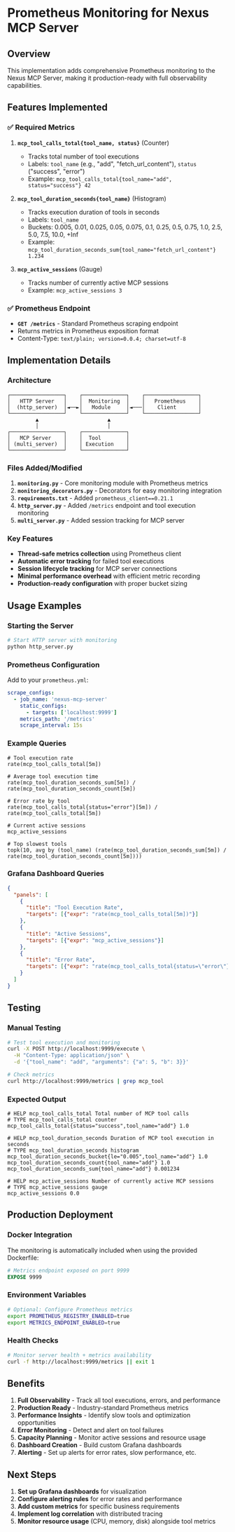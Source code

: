 # Prometheus Monitoring for Nexus MCP Server

## Overview

This implementation adds comprehensive Prometheus monitoring to the Nexus MCP Server, making it production-ready with full observability capabilities.

## Features Implemented

### ✅ Required Metrics

1. **`mcp_tool_calls_total{tool_name, status}`** (Counter)
   - Tracks total number of tool executions
   - Labels: `tool_name` (e.g., "add", "fetch_url_content"), `status` ("success", "error")
   - Example: `mcp_tool_calls_total{tool_name="add", status="success"} 42`

2. **`mcp_tool_duration_seconds{tool_name}`** (Histogram)
   - Tracks execution duration of tools in seconds
   - Labels: `tool_name`
   - Buckets: 0.005, 0.01, 0.025, 0.05, 0.075, 0.1, 0.25, 0.5, 0.75, 1.0, 2.5, 5.0, 7.5, 10.0, +Inf
   - Example: `mcp_tool_duration_seconds_sum{tool_name="fetch_url_content"} 1.234`

3. **`mcp_active_sessions`** (Gauge)
   - Tracks number of currently active MCP sessions
   - Example: `mcp_active_sessions 3`

### ✅ Prometheus Endpoint

- **`GET /metrics`** - Standard Prometheus scraping endpoint
- Returns metrics in Prometheus exposition format
- Content-Type: `text/plain; version=0.0.4; charset=utf-8`

## Implementation Details

### Architecture

```
┌─────────────────┐    ┌──────────────┐    ┌─────────────────┐
│   HTTP Server   │    │  Monitoring  │    │   Prometheus    │
│  (http_server)  │◄──►│   Module     │◄───│    Client       │
└─────────────────┘    └──────────────┘    └─────────────────┘
         ▲                      ▲
         │                      │
┌─────────────────┐    ┌──────────────┐
│   MCP Server    │    │  Tool        │
│ (multi_server)  │    │ Execution    │
└─────────────────┘    └──────────────┘
```

### Files Added/Modified

1. **`monitoring.py`** - Core monitoring module with Prometheus metrics
2. **`monitoring_decorators.py`** - Decorators for easy monitoring integration
3. **`requirements.txt`** - Added `prometheus_client==0.21.1`
4. **`http_server.py`** - Added `/metrics` endpoint and tool execution monitoring
5. **`multi_server.py`** - Added session tracking for MCP server

### Key Features

- **Thread-safe metrics collection** using Prometheus client
- **Automatic error tracking** for failed tool executions
- **Session lifecycle tracking** for MCP server connections
- **Minimal performance overhead** with efficient metric recording
- **Production-ready configuration** with proper bucket sizing

## Usage Examples

### Starting the Server

```bash
# Start HTTP server with monitoring
python http_server.py
```

### Prometheus Configuration

Add to your `prometheus.yml`:

```yaml
scrape_configs:
  - job_name: 'nexus-mcp-server'
    static_configs:
      - targets: ['localhost:9999']
    metrics_path: '/metrics'
    scrape_interval: 15s
```

### Example Queries

```promql
# Tool execution rate
rate(mcp_tool_calls_total[5m])

# Average tool execution time
rate(mcp_tool_duration_seconds_sum[5m]) / rate(mcp_tool_duration_seconds_count[5m])

# Error rate by tool
rate(mcp_tool_calls_total{status="error"}[5m]) / rate(mcp_tool_calls_total[5m])

# Current active sessions
mcp_active_sessions

# Top slowest tools
topk(10, avg by (tool_name) (rate(mcp_tool_duration_seconds_sum[5m]) / rate(mcp_tool_duration_seconds_count[5m])))
```

### Grafana Dashboard Queries

```json
{
  "panels": [
    {
      "title": "Tool Execution Rate",
      "targets": [{"expr": "rate(mcp_tool_calls_total[5m])"}]
    },
    {
      "title": "Active Sessions",
      "targets": [{"expr": "mcp_active_sessions"}]
    },
    {
      "title": "Error Rate",
      "targets": [{"expr": "rate(mcp_tool_calls_total{status=\"error\"}[5m])"}]
    }
  ]
}
```

## Testing

### Manual Testing

```bash
# Test tool execution and monitoring
curl -X POST http://localhost:9999/execute \
  -H "Content-Type: application/json" \
  -d '{"tool_name": "add", "arguments": {"a": 5, "b": 3}}'

# Check metrics
curl http://localhost:9999/metrics | grep mcp_tool
```

### Expected Output

```prometheus
# HELP mcp_tool_calls_total Total number of MCP tool calls
# TYPE mcp_tool_calls_total counter
mcp_tool_calls_total{status="success",tool_name="add"} 1.0

# HELP mcp_tool_duration_seconds Duration of MCP tool execution in seconds
# TYPE mcp_tool_duration_seconds histogram
mcp_tool_duration_seconds_bucket{le="0.005",tool_name="add"} 1.0
mcp_tool_duration_seconds_count{tool_name="add"} 1.0
mcp_tool_duration_seconds_sum{tool_name="add"} 0.001234

# HELP mcp_active_sessions Number of currently active MCP sessions
# TYPE mcp_active_sessions gauge
mcp_active_sessions 0.0
```

## Production Deployment

### Docker Integration

The monitoring is automatically included when using the provided Dockerfile:

```dockerfile
# Metrics endpoint exposed on port 9999
EXPOSE 9999
```

### Environment Variables

```bash
# Optional: Configure Prometheus metrics
export PROMETHEUS_REGISTRY_ENABLED=true
export METRICS_ENDPOINT_ENABLED=true
```

### Health Checks

```bash
# Monitor server health + metrics availability
curl -f http://localhost:9999/metrics || exit 1
```

## Benefits

1. **Full Observability** - Track all tool executions, errors, and performance
2. **Production Ready** - Industry-standard Prometheus metrics
3. **Performance Insights** - Identify slow tools and optimization opportunities  
4. **Error Monitoring** - Detect and alert on tool failures
5. **Capacity Planning** - Monitor active sessions and resource usage
6. **Dashboard Creation** - Build custom Grafana dashboards
7. **Alerting** - Set up alerts for error rates, slow performance, etc.

## Next Steps

1. **Set up Grafana dashboards** for visualization
2. **Configure alerting rules** for error rates and performance
3. **Add custom metrics** for specific business requirements
4. **Implement log correlation** with distributed tracing
5. **Monitor resource usage** (CPU, memory, disk) alongside tool metrics